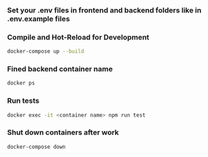 ﻿### Set your .env files in frontend and backend folders like in .env.example files

### Compile and Hot-Reload for Development

```sh
docker-compose up --build
```

### Fined backend container name

```sh
docker ps
```

### Run tests

```sh
docker exec -it <container name> npm run test
```

### Shut down containers after work

```sh
docker-compose down
```
